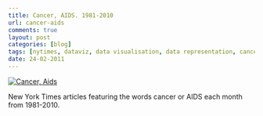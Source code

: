 ```yaml
---
title: Cancer, AIDS. 1981-2010
url: cancer-aids
comments: true
layout: post
categories: [blog]
tags: [nytimes, dataviz, data visualisation, data representation, cancer, aids]
date: 24-02-2011
---
```

<p class="intro"><a href="http://www.flickr.com/photos/paulmmay/5474479004/" title="Cancer, Aids by paulmmay, on Flickr"><img src="http://farm6.static.flickr.com/5100/5474479004_6b035f38bb_z.jpg" class="photo" alt="Cancer, Aids" /></a></p>
New York Times articles featuring the words cancer or AIDS each month from 1981-2010.

